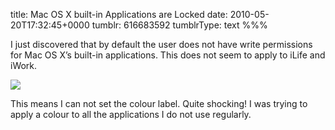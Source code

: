 title: Mac OS X built-in Applications are Locked
date: 2010-05-20T17:32:45+0000
tumblr: 616683592
tumblrType: text
%%%

I just discovered that by default the user does not have write permissions for Mac OS X’s built-in applications. This does not seem to apply to iLife and iWork. 

![](tumblr_l2qb33OlNf1qb1802.png)

This means I can not set the colour label. Quite shocking! I was trying to apply a colour to all the applications I do not use regularly. 
